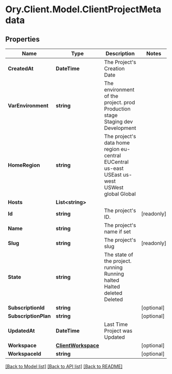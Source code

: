 # Ory.Client.Model.ClientProjectMetadata

## Properties

Name | Type | Description | Notes
------------ | ------------- | ------------- | -------------
**CreatedAt** | **DateTime** | The Project&#39;s Creation Date | 
**VarEnvironment** | **string** | The environment of the project. prod Production stage Staging dev Development | 
**HomeRegion** | **string** | The project&#39;s data home region eu-central EUCentral us-east USEast us-west USWest global Global | 
**Hosts** | **List&lt;string&gt;** |  | 
**Id** | **string** | The project&#39;s ID. | [readonly] 
**Name** | **string** | The project&#39;s name if set | 
**Slug** | **string** | The project&#39;s slug | [readonly] 
**State** | **string** | The state of the project. running Running halted Halted deleted Deleted | 
**SubscriptionId** | **string** |  | [optional] 
**SubscriptionPlan** | **string** |  | [optional] 
**UpdatedAt** | **DateTime** | Last Time Project was Updated | 
**Workspace** | [**ClientWorkspace**](ClientWorkspace.md) |  | [optional] 
**WorkspaceId** | **string** |  | [optional] 

[[Back to Model list]](../README.md#documentation-for-models) [[Back to API list]](../README.md#documentation-for-api-endpoints) [[Back to README]](../README.md)


